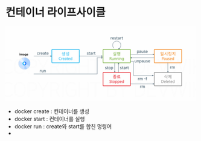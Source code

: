 # 컨테이너 라이프사이클
![라이프사이클 이미지](<./images/컨테이너_라이프사이클.png>)
- docker create : 컨테이너를 생성
- docker start : 컨테이너를 실행
- docker run : create와 start를 합친 명령어
- 